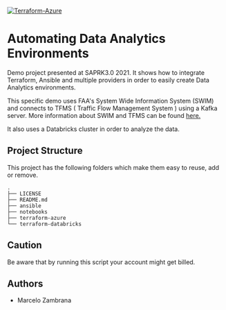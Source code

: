 [![Terraform-Azure](https://github.com/Chambras/Spark2021/actions/workflows/terraform-azure.yml/badge.svg)](https://github.com/Chambras/Spark2021/actions/workflows/terraform-azure.yml)

# Automating Data Analytics Environments

Demo project presented at SAPRK3.0 2021.
It shows how to integrate Terraform, Ansible and multiple providers in order to easily create Data Analytics environments.

This specific demo uses FAA's System Wide Information System (SWIM) and connects to TFMS ( Traffic Flow Management System ) using a Kafka server.
More information about SWIM and TFMS can be found [here.](https://www.faa.gov/air_traffic/technology/swim/)

It also uses a Databricks cluster in order to analyze the data.

## Project Structure

This project has the following folders which make them easy to reuse, add or remove.

```ssh
.
├── LICENSE
├── README.md
├── ansible
├── notebooks
├── terraform-azure
└── terraform-databricks
```

## Caution

Be aware that by running this script your account might get billed.

## Authors

- Marcelo Zambrana
